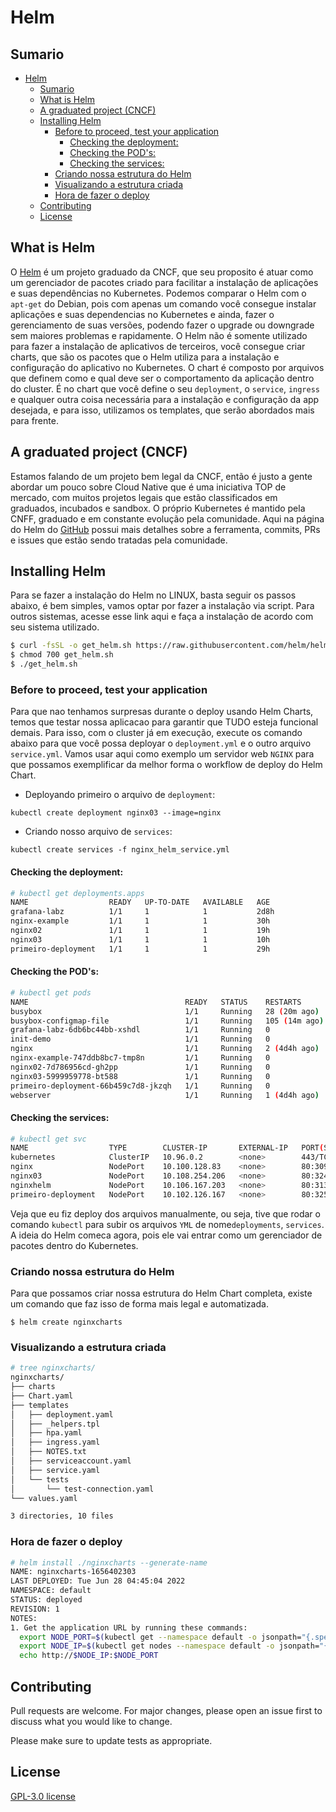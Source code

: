 # Helm

## Sumario

- [Helm](#helm)
  - [Sumario](#sumario)
  - [What is Helm](#what-is-helm)
  - [A graduated project (CNCF)](#a-graduated-project-cncf)
  - [Installing Helm](#installing-helm)
    - [Before to proceed, test your application](#before-to-proceed-test-your-application)
      - [Checking the deployment:](#checking-the-deployment)
      - [Checking the POD's:](#checking-the-pods)
      - [Checking the services:](#checking-the-services)
    - [Criando nossa estrutura do Helm](#criando-nossa-estrutura-do-helm)
    - [Visualizando a estrutura criada](#visualizando-a-estrutura-criada)
    - [Hora de fazer o deploy](#hora-de-fazer-o-deploy)
  - [Contributing](#contributing)
  - [License](#license)

## What is Helm
O [Helm](https://www.cncf.io/projects/helm/) é um projeto graduado da CNCF, que seu proposito é atuar como um gerenciador de pacotes criado para facilitar a instalação de aplicações e suas dependências no Kubernetes. Podemos comparar o Helm com o `apt-get` do Debian, pois com apenas um comando você consegue instalar aplicações e suas dependencias no Kubernetes e ainda, fazer o gerenciamento de suas versões, podendo fazer o upgrade ou downgrade sem maiores problemas e rapidamente. O Helm não é somente utilizado para fazer a instalação de aplicativos de terceiros, você consegue criar charts, que são os pacotes que o Helm utiliza para a instalação e configuração do aplicativo no Kubernetes. O chart é composto por arquivos que definem como e qual deve ser o comportamento da aplicação dentro do cluster. É no chart que você define o seu `deployment`, o `service`, `ingress` e qualquer outra coisa necessária para a instalação e configuração da app desejada, e para isso, utilizamos os templates, que serão abordados mais para frente.

## A graduated project (CNCF)

Estamos falando de um projeto bem legal da CNCF, então é justo a gente abordar um pouco sobre Cloud Native que é uma iniciativa TOP de mercado, com muitos projetos legais que estão classificados em graduados, incubados e sandbox. O próprio Kubernetes é mantido pela CNFF, graduado e em constante evolução pela comunidade. Aqui na página do Helm do [GitHub](https://github.com/helm/helm) possui mais detalhes sobre a ferramenta, commits, PRs e issues que estão sendo tratadas pela comunidade.

## Installing Helm

Para se fazer a instalação do Helm no LINUX, basta seguir os passos abaixo, é bem simples, vamos optar por fazer a instalação via script. Para outros sistemas, acesse esse link aqui e faça a instalação de acordo com seu sistema utilizado.

```bash
$ curl -fsSL -o get_helm.sh https://raw.githubusercontent.com/helm/helm/main/scripts/get-helm-3
$ chmod 700 get_helm.sh
$ ./get_helm.sh
```

### Before to proceed, test your application

Para que nao tenhamos surpresas durante o deploy usando Helm Charts, temos que testar nossa aplicacao para garantir que TUDO esteja funcional demais. Para isso, com o cluster já em execução, execute os comando abaixo para que você possa deployar o `deployment.yml` e o outro arquivo `service.yml`. Vamos usar aqui como exemplo um servidor web `NGINX` para que possamos exemplificar da melhor forma o workflow de deploy do Helm Chart.

- Deployando primeiro o arquivo de `deployment`:

`kubectl create deployment nginx03 --image=nginx`

- Criando nosso arquivo de `services`:

`kubectl create services -f nginx_helm_service.yml`

#### Checking the deployment:

```bash
# kubectl get deployments.apps 
NAME                  READY   UP-TO-DATE   AVAILABLE   AGE
grafana-labz          1/1     1            1           2d8h
nginx-example         1/1     1            1           30h
nginx02               1/1     1            1           19h
nginx03               1/1     1            1           10h
primeiro-deployment   1/1     1            1           29h
```

#### Checking the POD's:

```bash
# kubectl get pods
NAME                                   READY   STATUS    RESTARTS        AGE
busybox                                1/1     Running   28 (20m ago)    28h
busybox-configmap-file                 1/1     Running   105 (14m ago)   7d11h
grafana-labz-6db6bc44bb-xshdl          1/1     Running   0               2d8h
init-demo                              1/1     Running   0               3d21h
nginx                                  1/1     Running   2 (4d4h ago)    12d
nginx-example-747ddb8bc7-tmp8n         1/1     Running   0               30h
nginx02-7d786956cd-gh2pp               1/1     Running   0               19h
nginx03-5999959778-bt588               1/1     Running   0               10h
primeiro-deployment-66b459c7d8-jkzqh   1/1     Running   0               29h
webserver                              1/1     Running   1 (4d4h ago)    9d
```

#### Checking the services:

```bash
# kubectl get svc
NAME                  TYPE        CLUSTER-IP       EXTERNAL-IP   PORT(S)        AGE
kubernetes            ClusterIP   10.96.0.2        <none>        443/TCP        12d
nginx                 NodePort    10.100.128.83    <none>        80:30907/TCP   29h
nginx03               NodePort    10.108.254.206   <none>        80:32453/TCP   10h
nginxhelm             NodePort    10.106.167.203   <none>        80:31355/TCP   17h
primeiro-deployment   NodePort    10.102.126.167   <none>        80:32573/TCP   29h
```

Veja que eu fiz deploy dos arquivos manualmente, ou seja, tive que rodar o comando `kubectl` para subir os arquivos `YML` de nome`deployments`, `services`. A ideia do Helm comeca agora, pois ele vai entrar como um gerenciador de pacotes dentro do Kubernetes.
 
### Criando nossa estrutura do Helm

Para que possamos criar nossa estrutura do Helm Chart completa, existe um comando que faz isso de forma mais legal e automatizada.

`$ helm create nginxcharts`

### Visualizando a estrutura criada

```bash
# tree nginxcharts/
nginxcharts/
├── charts
├── Chart.yaml
├── templates
│   ├── deployment.yaml
│   ├── _helpers.tpl
│   ├── hpa.yaml
│   ├── ingress.yaml
│   ├── NOTES.txt
│   ├── serviceaccount.yaml
│   ├── service.yaml
│   └── tests
│       └── test-connection.yaml
└── values.yaml

3 directories, 10 files
```

### Hora de fazer o deploy

```bash
# helm install ./nginxcharts --generate-name 
NAME: nginxcharts-1656402303
LAST DEPLOYED: Tue Jun 28 04:45:04 2022
NAMESPACE: default
STATUS: deployed
REVISION: 1
NOTES:
1. Get the application URL by running these commands:
  export NODE_PORT=$(kubectl get --namespace default -o jsonpath="{.spec.ports[0].nodePort}" services nginxcharts-1656402303)
  export NODE_IP=$(kubectl get nodes --namespace default -o jsonpath="{.items[0].status.addresses[0].address}")
  echo http://$NODE_IP:$NODE_PORT
```

## Contributing
Pull requests are welcome. For major changes, please open an issue first to discuss what you would like to change.

Please make sure to update tests as appropriate.

## License
[GPL-3.0 license](https://github.com/Kubernetes-Tutorialz/helm-charts-kubernetes-hands-on/blob/main/LICENSE)